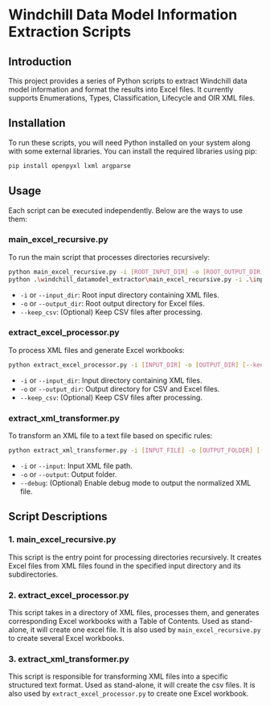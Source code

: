 
# Windchill Data Model Information Extraction Scripts

## Introduction
This project provides a series of Python scripts to extract Windchill data model information and format the results into Excel files. It currently supports Enumerations, Types, Classification, Lifecycle and OIR XML files.

## Installation
To run these scripts, you will need Python installed on your system along with some external libraries. You can install the required libraries using pip:

```bash
pip install openpyxl lxml argparse
```

## Usage
Each script can be executed independently. Below are the ways to use them:

### main_excel_recursive.py
To run the main script that processes directories recursively:
```bash
python main_excel_recursive.py -i [ROOT_INPUT_DIR] -o [ROOT_OUTPUT_DIR] [--keep_csv]
python .\windchill_datamodel_extractor\main_excel_recursive.py -i .\input\ -o .\output\
```
- `-i` or `--input_dir`: Root input directory containing XML files.
- `-o` or `--output_dir`: Root output directory for Excel files.
- `--keep_csv`: (Optional) Keep CSV files after processing.

### extract_excel_processor.py
To process XML files and generate Excel workbooks:
```bash
python extract_excel_processor.py -i [INPUT_DIR] -o [OUTPUT_DIR] [--keep_csv]
```
- `-i` or `--input_dir`: Input directory containing XML files.
- `-o` or `--output_dir`: Output directory for CSV and Excel files.
- `--keep_csv`: (Optional) Keep CSV files after processing.

### extract_xml_transformer.py
To transform an XML file to a text file based on specific rules:
```bash
python extract_xml_transformer.py -i [INPUT_FILE] -o [OUTPUT_FOLDER] [--debug]
```
- `-i` or `--input`: Input XML file path.
- `-o` or `--output`: Output folder.
- `--debug`: (Optional) Enable debug mode to output the normalized XML file.

## Script Descriptions
### 1. main_excel_recursive.py
This script is the entry point for processing directories recursively. It creates Excel files from XML files found in the specified input directory and its subdirectories.

### 2. extract_excel_processor.py
This script takes in a directory of XML files, processes them, and generates corresponding Excel workbooks with a Table of Contents. Used as stand-alone, it will create one excel file. It is also used by `main_excel_recursive.py` to create several Excel workbooks.

### 3. extract_xml_transformer.py
This script is responsible for transforming XML files into a specific structured text format. Used as stand-alone, it will create the csv files. It is also used by `extract_excel_processor.py` to create one Excel workbook.
